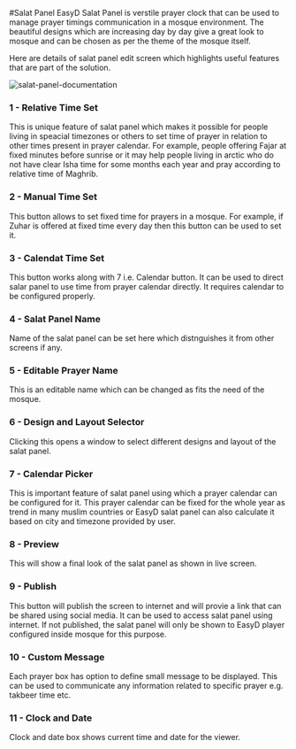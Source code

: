 #Salat Panel 
EasyD Salat Panel is verstile prayer clock that can be used to manage prayer timings communication in a mosque environment. The beautiful designs which are increasing day by day give a great look to mosque and can be chosen as per the theme of the mosque itself. 

Here are details of salat panel edit screen which highlights useful features that are part of the solution.

![salat-panel-documentation](https://user-images.githubusercontent.com/52357831/188735792-5c9d6e7f-3b20-4d1e-a1a0-5e41ab4941b3.png)

### 1 - Relative Time Set
This is unique feature of salat panel which makes it possible for people living in speacial timezones or others to set time of prayer in relation to other times present in prayer calendar. For example, people offering Fajar at fixed minutes before sunrise or it may help people living in arctic who do not have clear Isha time for some months each year and pray according to relative time of Maghrib.

### 2 - Manual Time Set
This button allows to set fixed time for prayers in a mosque. For example, if Zuhar is offered at fixed time every day then this button can be used to set it. 

### 3 - Calendat Time Set
This button works along with 7 i.e. Calendar button. It can be used to direct salar panel to use time from prayer calendar directly. It requires calendar to be configured properly.

### 4 - Salat Panel Name
Name of the salat panel can be set here which distnguishes it from other screens if any.

### 5 - Editable Prayer Name
This is an editable name which can be changed as fits the need of the mosque.

### 6 - Design and Layout Selector
Clicking this opens a window to select different designs and layout of the salat panel.

### 7 - Calendar Picker
This is important feature of salat panel using which a prayer calendar can be configured for it. This prayer calendar can be fixed for the whole year as trend in many muslim countries or EasyD salat panel can also calculate it based on city and timezone provided by user. 

### 8 - Preview
This will show a final look of the salat panel as shown in live screen.

### 9 - Publish
This button will publish the screen to internet and will provie a link that can be shared using social media. It can be used to access salat panel using internet. If not published, the salat panel will only be shown to EasyD player configured inside mosque for this purpose.

### 10 - Custom Message
Each prayer box has option to define small message to be displayed. This can be used to communicate any information related to specific prayer e.g. takbeer time etc.

### 11 - Clock and Date
Clock and date box shows current time and date for the viewer.

